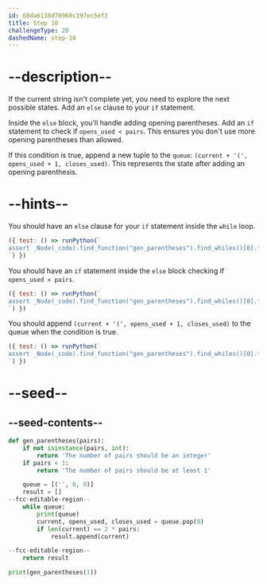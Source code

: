 ```yaml
---
id: 68da6138d70960c197ec5ef2
title: Step 10
challengeType: 20
dashedName: step-10
---
```


# --description--

If the current string isn't complete yet, you need to explore the next possible states. Add an `else` clause to your `if` statement.

Inside the `else` block, you'll handle adding opening parentheses. Add an `if` statement to check if `opens_used < pairs`. This ensures you don't use more opening parentheses than allowed.

If this condition is true, append a new tuple to the `queue`: `(current + '(', opens_used + 1, closes_used)`. This represents the state after adding an opening parenthesis.

# --hints--

You should have an `else` clause for your `if` statement inside the `while` loop.

```js
({ test: () => runPython(`
assert _Node(_code).find_function("gen_parentheses").find_whiles()[0].find_bodies()[0].find_ifs()[0].tree.orelse
`) })
```

You should have an `if` statement inside the `else` block checking if `opens_used < pairs`.

```js
({ test: () => runPython(`
assert _Node(_code).find_function("gen_parentheses").find_whiles()[0].find_bodies()[0].find_ifs()[0].find_conditions()[1].is_equivalent("opens_used < pairs")
`) })
```

You should append `(current + '(', opens_used + 1, closes_used)` to the queue when the condition is true.

```js
({ test: () => runPython(`
assert _Node(_code).find_function("gen_parentheses").find_whiles()[0].find_bodies()[0].find_ifs()[0].find_bodies()[1].has_call("queue.append((current + '(', opens_used + 1, closes_used))")
`) })
```

# --seed--

## --seed-contents--

```py
def gen_parentheses(pairs):
    if not isinstance(pairs, int):
        return 'The number of pairs should be an integer'
    if pairs < 1:
        return 'The number of pairs should be at least 1'

    queue = [('', 0, 0)]
    result = []
--fcc-editable-region--
    while queue:
        print(queue)
        current, opens_used, closes_used = queue.pop(0)
        if len(current) == 2 * pairs:
            result.append(current)

--fcc-editable-region--
    return result

print(gen_parentheses(1))
```
